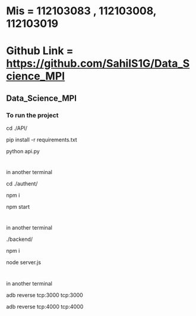 # Mis = 112103083 , 112103008, 112103019

# Github Link = https://github.com/SahilS1G/Data_Science_MPI

## Data_Science_MPI

### To run the project


cd ./API/ 

pip install -r requirements.txt

python api.py

#

in another terminal 

cd ./authent/

npm i

npm start

#

in another terminal 

./backend/

npm i 

node server.js

#

in another terminal

adb reverse tcp:3000 tcp:3000

adb reverse tcp:4000 tcp:4000

